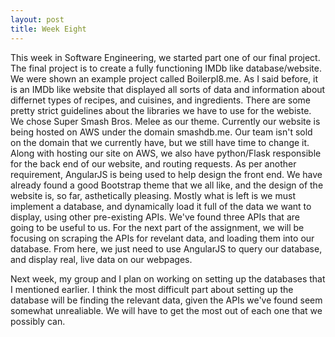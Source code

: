 ```yaml
---
layout: post
title: Week Eight 
---
```


This week in Software Engineering, we started part one of our final project. The final project is to create a fully functioning IMDb like database/website. We were shown an example project called Boilerpl8.me. 
As I said before, it is an IMDb like website that displayed all sorts of data and information about differnet types of recipes, and cuisines, and ingredients. There are some pretty strict guidelines about the libraries we have to use for the webiste.
We chose Super Smash Bros. Melee as our theme. Currently our website is being hosted on AWS under the domain smashdb.me. Our team isn't sold on the domain that we currently have, but we still have time to change it.
Along with hosting our site on AWS, we also have python/Flask responsible for the back end of our website, and routing requests. As per another requirement, AngularJS is being used to help design the front end. 
We have already found a good Bootstrap theme that we all like, and the design of the website is, so far, asthetically pleasing. Mostly what is left is we must implement a database, and dynamically load it full of the data we want to display, using other pre-existing APIs.
We've found three APIs that are going to be useful to us. For the next part of the assignment, we will be focusing on scraping the APIs for revelant data, and loading them into our database. From here, we just need to use AngularJS to query our database, and display real, live data on our webpages.

Next week, my group and I plan on working on setting up the databases that I mentioned earlier. I think the most difficult part about setting up the database will be finding the relevant data, given the APIs we've found seem somewhat unrealiable. 
We will have to get the most out of each one that we possibly can. 
